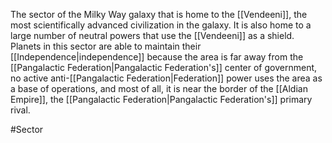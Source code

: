 The sector of the Milky Way galaxy that is home to the <span class="races">[[Vendeeni]]</span>, the most scientifically advanced civilization in the galaxy.  It is also home to a large number of neutral powers that use the <span class="races">[[Vendeeni]]</span> as a shield.
Planets in this sector are able to maintain their <span class="miscellaneous">[[Independence|independence]]</span> because the area is far away from the <span class="political-bodies-places">[[Pangalactic Federation|Pangalactic Federation's]]</span> center of government, no active anti-<span class="political-bodies-places">[[Pangalactic Federation|Federation]]</span> power uses the area as a base of operations, and most of all, it is near the border of the <span class="political-bodies-places">[[Aldian Empire]]</span>, the <span class="political-bodies-places">[[Pangalactic Federation|Pangalactic Federation's]]</span> primary rival.

#Sector
